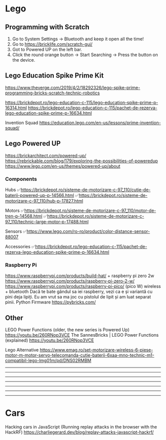 # Lego

## Programming with Scratch

1. Go to System Settings -> Bluetooth and keep it open all the time!
2. Go to https://bricklife.com/scratch-gui/
3. Got to Powered UP on the left bar.
4. Click the round orange button -> Start Searching -> Press the button on the device.

## Lego Education Spike Prime Kit

https://www.theverge.com/2019/4/2/18292326/lego-spike-prime-programming-bricks-scratch-technic-robotics

https://brickdepot.ro/lego-education-c-115/lego-education-spike-prime-p-16314.html
https://brickdepot.ro/lego-education-c-115/pachet-de-rezerva-lego-education-spike-prime-p-16634.html

Invention Squad
https://education.lego.com/en-us/lessons/prime-invention-squad/

## Lego Powered UP

https://brickarchitect.com/powered-up/
https://rebrickable.com/blog/179/exploring-the-possibilities-of-poweredup
https://www.lego.com/en-us/themes/powered-up/about

### Components

Hubs
✅https://brickdepot.ro/sisteme-de-motorizare-c-97_110/cutie-de-baterii-powered-up-p-14566.html
✅https://brickdepot.ro/sisteme-de-motorizare-c-97_110/hub-p-17827.html

Motors
✅https://brickdepot.ro/sisteme-de-motorizare-c-97_110/motor-de-tren-p-14568.html
✅https://brickdepot.ro/sisteme-de-motorizare-c-97_110/technic-large-motor-p-17488.html

Sensors
✅https://www.lego.com/ro-ro/product/color-distance-sensor-88007

Accessories
✅https://brickdepot.ro/lego-education-c-115/pachet-de-rezerva-lego-education-spike-prime-p-16634.html

### Raspberry Pi

https://www.raspberrypi.com/products/build-hat/ + raspberry pi zero 2w https://www.raspberrypi.com/products/raspberry-pi-zero-2-w/
https://www.raspberrypi.com/products/raspberry-pi-pico/ (pico W) wireless + bluetooth
Dacă te bate gândul sa iei raspberry, vezi ca e și variantă cu pini deja lipiți. Eu am vrut sa ma joc cu pistolul de lipit și am luat separat pinii.
Python Firmware
https://pybricks.com/

## Other

LEGO Power Functions (older, the new series is Powered Up)
https://youtu.be/260RNop3VCE
The SannesBricks | LEGO Power Functions (explained)
https://youtu.be/260RNop3VCE

Lego Alternative
https://www.emag.ro/set-motorizare-wireless-6-piese-motor-m-motor-servo-telecomanda-cutie-baterii-6xaa-mno-technic-m1-compatibil-lego-lmg01m/pd/DNS02RMBM

---
---
---
---
---
---
---

# Cars

Hacking cars in JavaScript (Running replay attacks in the browser with the HackRF)
https://charliegerard.dev/blog/replay-attacks-javascript-hackrf/

